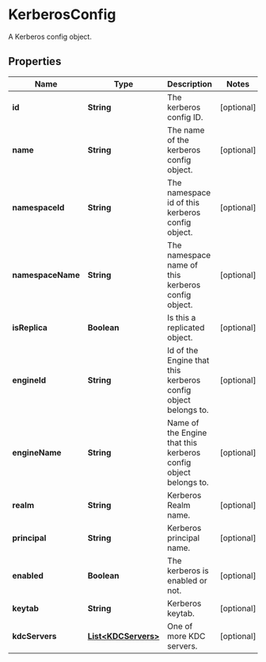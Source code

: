 

# KerberosConfig

A Kerberos config object.

## Properties

| Name | Type | Description | Notes |
|------------ | ------------- | ------------- | -------------|
|**id** | **String** | The kerberos config ID. |  [optional] |
|**name** | **String** | The name of the kerberos config object. |  [optional] |
|**namespaceId** | **String** | The namespace id of this kerberos config object. |  [optional] |
|**namespaceName** | **String** | The namespace name of this kerberos config object. |  [optional] |
|**isReplica** | **Boolean** | Is this a replicated object. |  [optional] |
|**engineId** | **String** | Id of the Engine that this kerberos config object belongs to. |  [optional] |
|**engineName** | **String** | Name of the Engine that this kerberos config object belongs to. |  [optional] |
|**realm** | **String** | Kerberos Realm name. |  [optional] |
|**principal** | **String** | Kerberos principal name. |  [optional] |
|**enabled** | **Boolean** | The kerberos is enabled or not. |  [optional] |
|**keytab** | **String** | Kerberos keytab. |  [optional] |
|**kdcServers** | [**List&lt;KDCServers&gt;**](KDCServers.md) | One of more KDC servers. |  [optional] |



